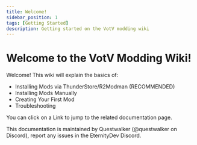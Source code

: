 ```yaml
---
title: Welcome!
sidebar_position: 1
tags: [Getting Started]
description: Getting started on the VotV modding wiki
---
```


# Welcome to the VotV Modding Wiki!

Welcome! This wiki will explain the basics of:

- Installing Mods via ThunderStore/R2Modman (RECOMMENDED)
- Installing Mods Manually
- Creating Your First Mod
- Troubleshooting

You can click on a Link to jump to the related documentation page.

This documentation is maintained by Questwalker (@questwalker on Discord), report any issues in the EternityDev Discord.
